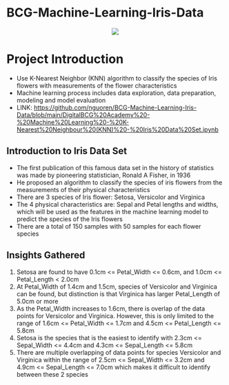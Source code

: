 # BCG-Machine-Learning-Iris-Data

<p align="center"><img src="https://i.imgur.com/w1lItTL.png"></p>

# Project Introduction
- Use K-Nearest Neighbor (KNN) algorithm to classify the species of Iris flowers with measurements of the flower characteristics
- Machine learning process includes data exploration, data preparation, modeling and model evaluation
- LINK: https://github.com/nguoren/BCG-Machine-Learning-Iris-Data/blob/main/DigitalBCG%20Academy%20-%20Machine%20Learning%20-%20K-Nearest%20Neighbour%20(KNN)%20-%20Iris%20Data%20Set.ipynb

## Introduction to Iris Data Set
- The first publication of this famous data set in the history of statistics was made by pioneering statistician, Ronald A Fisher, in 1936
- He proposed an algorithm to classify the species of iris flowers from the measurements of their physical characteristics
- There are 3 species of Iris flower: Setosa, Versicolor and Virginica
- The 4 physical characteristics are: Sepal and Petal lengths and widths, which will be used as the features in the machine learning model to predict the species of the Iris flowers
- There are a total of 150 samples with 50 samples for each flower species

## Insights Gathered
1. Setosa are found to have 0.1cm <= Petal_Width <= 0.6cm, and 1.0cm <= Petal_Length < 2.0cm
2. At Petal_Width of 1.4cm and 1.5cm, species of Versicolor and Virginica can be found, but distinction is that Virginica has larger Petal_Length of 5.0cm or more
3. As the Petal_Width increases to 1.6cm, there is overlap of the data points for Versicolor and Virginica. However, this is only limited to the range of 1.6cm <= Petal_Width <= 1.7cm and 4.5cm <= Petal_Length <= 5.8cm
4. Setosa is the species that is the easiest to identify with 2.3cm <= Sepal_Width <= 4.4cm and 4.3cm <= Sepal_Length <= 5.8cm
5. There are multiple overlapping of data points for species Versicolor and Virginica within the range of 2.5cm <= Sepal_Width <= 3.2cm and 4.9cm <= Sepal_Length <= 7.0cm which makes it difficult to identify between these 2 species
